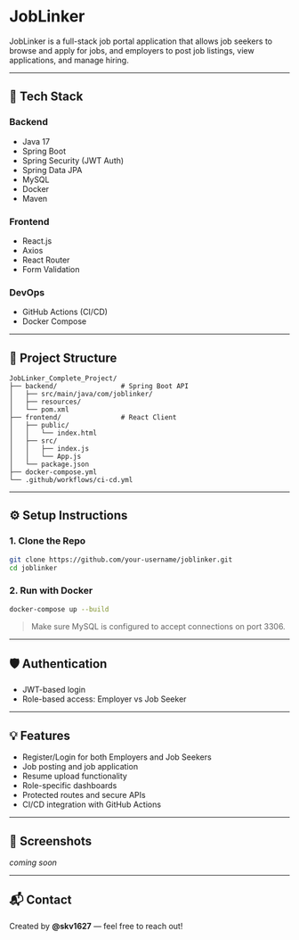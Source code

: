 # JobLinker

JobLinker is a full-stack job portal application that allows job seekers to browse and apply for jobs, and employers to post job listings, view applications, and manage hiring.

---

## 🚀 Tech Stack

### Backend
- Java 17
- Spring Boot
- Spring Security (JWT Auth)
- Spring Data JPA
- MySQL
- Docker
- Maven

### Frontend
- React.js
- Axios
- React Router
- Form Validation

### DevOps
- GitHub Actions (CI/CD)
- Docker Compose

---

## 📁 Project Structure

```
JobLinker_Complete_Project/
├── backend/                # Spring Boot API
│   ├── src/main/java/com/joblinker/
│   ├── resources/
│   └── pom.xml
├── frontend/               # React Client
│   ├── public/
│   │   └── index.html
│   ├── src/
│   │   ├── index.js
│   │   └── App.js
│   └── package.json
├── docker-compose.yml
└── .github/workflows/ci-cd.yml
```

---

## ⚙️ Setup Instructions

### 1. Clone the Repo
```bash
git clone https://github.com/your-username/joblinker.git
cd joblinker
```

### 2. Run with Docker
```bash
docker-compose up --build
```

> Make sure MySQL is configured to accept connections on port 3306.

---

## 🛡️ Authentication

- JWT-based login
- Role-based access: Employer vs Job Seeker

---

## 💡 Features

- Register/Login for both Employers and Job Seekers
- Job posting and job application
- Resume upload functionality
- Role-specific dashboards
- Protected routes and secure APIs
- CI/CD integration with GitHub Actions

---

## 📸 Screenshots

_coming soon_

---

## 📬 Contact

Created by **@skv1627** — feel free to reach out!

